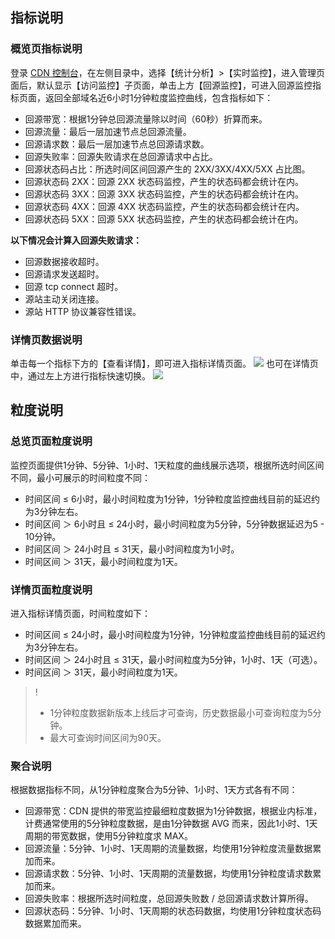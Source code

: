 ## 指标说明
### 概览页指标说明
登录 [CDN 控制台](https://console.cloud.tencent.com/cdn)，在左侧目录中，选择【统计分析】>【实时监控】，进入管理页面后，默认显示【访问监控】子页面，单击上方【回源监控】，可进入回源监控指标页面，返回全部域名近6小时1分钟粒度监控曲线，包含指标如下：
+ 回源带宽：根据1分钟总回源流量除以时间（60秒）折算而来。
+ 回源流量：最后一层加速节点总回源流量。
+ 回源请求数：最后一层加速节点总回源请求数。
+ 回源失败率：回源失败请求在总回源请求中占比。
+ 回源状态码占比：所选时间区间回源产生的 2XX/3XX/4XX/5XX 占比图。
+ 回源状态码 2XX：回源 2XX 状态码监控，产生的状态码都会统计在内。
+ 回源状态码 3XX：回源 3XX 状态码监控，产生的状态码都会统计在内。
+ 回源状态码 4XX：回源 4XX 状态码监控，产生的状态码都会统计在内。
+ 回源状态码 5XX：回源 5XX 状态码监控，产生的状态码都会统计在内。

**以下情况会计算入回源失败请求：**
+ 回源数据接收超时。
+ 回源请求发送超时。
+ 回源 tcp connect 超时。
+ 源站主动关闭连接。
+ 源站 HTTP 协议兼容性错误。

### 详情页数据说明
单击每一个指标下方的【查看详情】，即可进入指标详情页面。
![](https://main.qcloudimg.com/raw/55cd96de690acf97ca6e9194df6644ec.png)
也可在详情页中，通过左上方进行指标快速切换。
![](https://main.qcloudimg.com/raw/afeaff1b7a408e5caebe26a738714569.png)

## 粒度说明
### 总览页面粒度说明
监控页面提供1分钟、5分钟、1小时、1天粒度的曲线展示选项，根据所选时间区间不同，最小可展示的时间粒度不同：
+ 时间区间 ≤ 6小时，最小时间粒度为1分钟，1分钟粒度监控曲线目前的延迟约为3分钟左右。
+ 时间区间 ＞ 6小时且 ≤ 24小时，最小时间粒度为5分钟，5分钟数据延迟为5 - 10分钟。
+ 时间区间 ＞ 24小时且 ≤ 31天，最小时间粒度为1小时。
+ 时间区间 ＞ 31天，最小时间粒度为1天。


### 详情页面粒度说明
进入指标详情页面，时间粒度如下：
+ 时间区间 ≤ 24小时，最小时间粒度为1分钟，1分钟粒度监控曲线目前的延迟约为3分钟左右。
+ 时间区间 ＞ 24小时且 ≤ 31天，最小时间粒度为5分钟，1小时、1天（可选）。
+ 时间区间 ＞ 31天，最小时间粒度为1天。

>!
>- 1分钟粒度数据新版本上线后才可查询，历史数据最小可查询粒度为5分钟。
>- 最大可查询时间区间为90天。

### 聚合说明
根据数据指标不同，从1分钟粒度聚合为5分钟、1小时、1天方式各有不同：
+ 回源带宽：CDN 提供的带宽监控最细粒度数据为1分钟数据，根据业内标准，计费通常使用的5分钟粒度数据，是由1分钟数据 AVG 而来，因此1小时、1天周期的带宽数据，使用5分钟粒度求 MAX。
+ 回源流量：5分钟、1小时、1天周期的流量数据，均使用1分钟粒度流量数据累加而来。
+ 回源请求数：5分钟、1小时、1天周期的流量数据，均使用1分钟粒度请求数累加而来。
+ 回源失败率：根据所选时间粒度，总回源失败数 / 总回源请求数计算所得。
+ 回源状态码：5分钟、1小时、1天周期的状态码数据，均使用1分钟粒度状态码数据累加而来。



